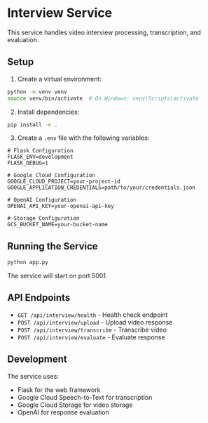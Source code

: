 # Interview Service

This service handles video interview processing, transcription, and evaluation.

## Setup

1. Create a virtual environment:
```bash
python -m venv venv
source venv/bin/activate  # On Windows: venv\Scripts\activate
```

2. Install dependencies:
```bash
pip install -e .
```

3. Create a `.env` file with the following variables:
```
# Flask Configuration
FLASK_ENV=development
FLASK_DEBUG=1

# Google Cloud Configuration
GOOGLE_CLOUD_PROJECT=your-project-id
GOOGLE_APPLICATION_CREDENTIALS=path/to/your/credentials.json

# OpenAI Configuration
OPENAI_API_KEY=your-openai-api-key

# Storage Configuration
GCS_BUCKET_NAME=your-bucket-name
```

## Running the Service

```bash
python app.py
```

The service will start on port 5001.

## API Endpoints

- `GET /api/interview/health` - Health check endpoint
- `POST /api/interview/upload` - Upload video response
- `POST /api/interview/transcribe` - Transcribe video
- `POST /api/interview/evaluate` - Evaluate response

## Development

The service uses:
- Flask for the web framework
- Google Cloud Speech-to-Text for transcription
- Google Cloud Storage for video storage
- OpenAI for response evaluation 